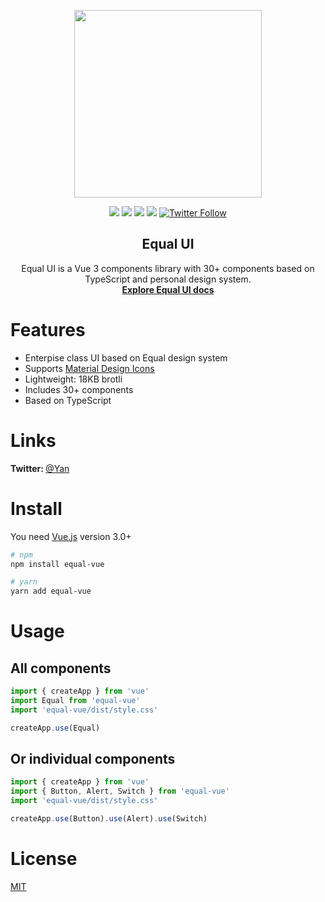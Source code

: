 <p align="center">
  <a href="https://quatrochan.github.io/Equal/">
    <img width="300" src="https://quatrochan.github.io/Equal/eqqqual.png">
  </a>

<p align="center">
<img src="https://img.shields.io/npm/v/equal-vue?color=blue">
<img src="https://img.shields.io/npm/l/equal-vue">
<img src="https://img.shields.io/npm/dw/equal-vue">
<img src="https://img.badgesize.io/https:/unpkg.com/equal-vue/?label=Brotli%20size%3A%20JS&compression=brotli">

<a href="https://twitter.com/EqualVue">
    <img src="https://img.shields.io/twitter/follow/EqualVue?label=Equal%20Vue&style=social" alt="Twitter Follow">
</a>
</p>
</p>

<h2 align="center">
  Equal UI
</h2>

<div align="center">
Equal UI is a Vue 3 components library with 30+ components based on TypeScript and personal design system.
<br>
  <a href="https://quatrochan.github.io/Equal/"><strong>Explore Equal UI docs</strong></a>
</div>

# Features
  - Enterpise class UI based on Equal design system
  - Supports [Material Design Icons](https://material.io/resources/icons/)
  - Lightweight: 18KB brotli
  - Includes 30+ components
  - Based on TypeScript


# Links

<b> Twitter: </b> [@Yan](https://twitter.com/k0mmsussertod)

# Install

You need [Vue.js](https://v3.vuejs.org/) version 3.0+

```bash
# npm
npm install equal-vue
```

```bash
# yarn
yarn add equal-vue
```

# Usage

## All components

```js
import { createApp } from 'vue'
import Equal from 'equal-vue'
import 'equal-vue/dist/style.css'

createApp.use(Equal)
```

## Or individual components

```js
import { createApp } from 'vue'
import { Button, Alert, Switch } from 'equal-vue'
import 'equal-vue/dist/style.css'

createApp.use(Button).use(Alert).use(Switch)
```

<!-- ## Or start with CDN

```html
<!DOCTYPE html>
<html>
  <head>
    <link
      href="https://cdn.jsdelivr.net/npm/equal-vue/dist/style.css"
      rel="stylesheet"
    />
    <link
      href="https://fonts.googleapis.com/css2?family=Inter:wght@300;400;500;600;700;900&display=swap"
      rel="stylesheet"
    />
    <link
      rel="stylesheet"
      href="https://fonts.googleapis.com/css?family=Material+Icons|Material+Icons+Outlined"
    />
    <meta
      name="viewport"
      content="width=device-width, initial-scale=1, maximum-scale=1, user-scalable=no, minimal-ui"
    />
  </head>
  <body>
    <div id="app">
      <it-button type="primary">Quickstart</it-button>
    </div>

    <script src="https://unpkg.com/vue@next"></script>
    <script src="https://unpkg.com/equal-vue"></script>
    <script>
      Vue.createApp()
    </script>
  </body>
</html>
``` -->

# License

[MIT](https://raw.githubusercontent.com/quatrochan/Equal/master/LICENSE)
